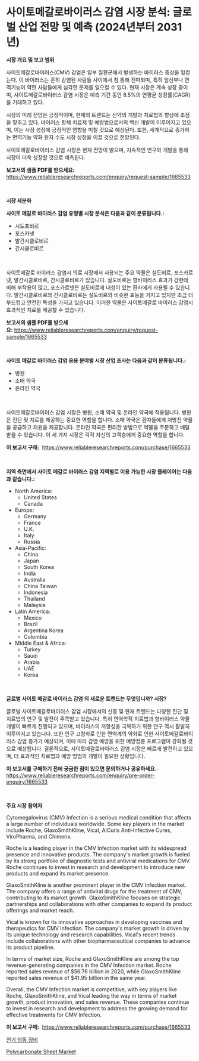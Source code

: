 <p><h1>사이토메갈로바이러스 감염 시장 분석: 글로벌 산업 전망 및 예측 (2024년부터 2031년)</h1></p><p><strong>시장 개요 및 보고 범위</strong></p>
<p><p>사이토메갈로바이러스(CMV) 감염은 일부 질환군에서 발생하는 바이러스 증상을 일컫는다. 이 바이러스는 흔히 감염된 사람들 사이에서 침 통해 전파되며, 특히 임신부나 면역기능이 약한 사람들에게 심각한 문제를 일으킬 수 있다. 현재 시장은 계속 성장 중이며, 사이토메갈로바이러스 감염 시장은 예측 기간 동안 8.5%의 연평균 성장률(CAGR)을 기대하고 있다.</p><p>시장의 미래 전망은 긍정적이며, 현재의 트렌드는 신약의 개발과 치료법의 향상에 초점을 맞추고 있다. 바이러스 항체 치료제 및 예방법으로서의 백신 개발이 이루어지고 있으며, 이는 시장 성장에 긍정적인 영향을 미칠 것으로 예상된다. 또한, 세계적으로 증가하는 면역기능 약화 환자 수도 시장 성장을 이끌 것으로 전망된다.</p><p>사이토메갈로바이러스 감염 시장은 현재 전망이 밝으며, 지속적인 연구와 개발을 통해 시장이 더욱 성장할 것으로 예측된다.</p></p>
<p><strong>보고서의 샘플 PDF를 받으세요:</strong> <a href="https://www.reliableresearchreports.com/enquiry/request-sample/1665533">https://www.reliableresearchreports.com/enquiry/request-sample/1665533</a></p>
<p>&nbsp;</p>
<p><strong>시장 세분화</strong></p>
<p><strong>사이토 메갈로 바이러스 감염 유형별 시장 분석은 다음과 같이 분류됩니다.:</strong></p>
<p><ul><li>시도포비르</li><li>포스카넷</li><li>발간시클로비르</li><li>간시클로비르</li></ul></p>
<p>&nbsp;</p>
<p><p>사이토메갈로 바이러스 감염시 의료 시장에서 사용되는 주요 약물은 실도비르, 포스카르넷, 발간시클로비르, 간시클로비르가 있습니다. 실도비르는 항바이러스 효과가 강한데 비해 부작용이 많고, 포스카르넷은 실도비르에 내성이 있는 환자에게 사용될 수 있습니다. 발간시클로비르와 간시클로비르는 실도비르와 비슷한 효능을 가지고 있지만 조금 더 부드럽고 안전한 특성을 가지고 있습니다. 이러한 약물은 사이토메갈로 바이러스 감염시 효과적인 치료를 제공할 수 있습니다.</p></p>
<p><strong>보고서의 샘플 PDF를 받으세요:</strong>&nbsp;<a href="https://www.reliableresearchreports.com/enquiry/request-sample/1665533">https://www.reliableresearchreports.com/enquiry/request-sample/1665533</a></p>
<p>&nbsp;</p>
<p><strong> 사이토 메갈로 바이러스 감염 응용 분야별 시장 산업 조사는 다음과 같이 분류됩니다.:</strong></p>
<p><ul><li>병원</li><li>소매 약국</li><li>온라인 약국</li></ul></p>
<p>&nbsp;</p>
<p><p>사이토메갈로바이러스 감염 시장은 병원, 소매 약국 및 온라인 약국에 적용됩니다. 병원은 진단 및 치료를 제공하는 중요한 역할을 합니다. 소매 약국은 환자들에게 처방전 약물을 공급하고 지원을 제공합니다. 온라인 약국은 편리한 방법으로 약물을 주문하고 배달받을 수 있습니다. 이 세 가지 시장은 각각 자신의 고객층에게 중요한 역할을 합니다.</p></p>
<p><strong>이 보고서 구매:</strong>&nbsp; <a href="https://www.reliableresearchreports.com/purchase/1665533">https://www.reliableresearchreports.com/purchase/1665533</a></p>
<p>&nbsp;</p>
<p><strong>지역 측면에서 사이토 메갈로 바이러스 감염 지역별로 이용 가능한 시장 플레이어는 다음과 같습니다.:</strong></p>
<p><ul>
    <li>
        North America:
        <ul>
            <li>United States</li>
            <li>Canada</li>
        </ul>
    </li>
    <li>
        Europe:
        <ul>
            <li>Germany</li>
            <li>France</li>
            <li>U.K.</li>
            <li>Italy</li>
            <li>Russia</li>
        </ul>
    </li>
    <li>
        Asia-Pacific:
        <ul>
            <li>China</li>
            <li>Japan</li>
            <li>South Korea</li>
            <li>India</li>
            <li>Australia</li>
            <li>China Taiwan</li>
            <li>Indonesia</li>
            <li>Thailand</li>
            <li>Malaysia</li>
        </ul>
    </li>
    <li>
        Latin America:
        <ul>
            <li>Mexico</li>
            <li>Brazil</li>
            <li>Argentina Korea</li>
            <li>Colombia</li>
        </ul>
    </li>
    <li>
        Middle East & Africa:
        <ul>
            <li>Turkey</li>
            <li>Saudi</li>
            <li>Arabia</li>
            <li>UAE</li>
            <li>Korea</li>
        </ul>
    </li>
    </ul></p>
<p>&nbsp;</p>
<p><strong>글로벌 사이토 메갈로 바이러스 감염 의 새로운 트렌드는 무엇입니까? 시장?</strong></p>
<p><p>글로벌 사이토메갈로바이러스 감염 시장에서의 신흥 및 현재 트렌드는 다양한 진단 및 치료법의 연구 및 발전이 주목받고 있습니다. 특히 면역학적 치료법과 항바이러스 약물 개발이 빠르게 진행되고 있으며, 바이러스의 저항성을 극복하기 위한 연구 역시 활발히 이루어지고 있습니다. 또한 인구 고령화로 인한 면역계의 약화로 인한 사이토메갈로바이러스 감염 증가가 예상되며, 이에 따라 감염 예방을 위한 예방접종 프로그램이 강화될 것으로 예상됩니다. 결론적으로, 사이토메갈로바이러스 감염 시장은 빠르게 발전하고 있으며, 더 효과적인 치료법과 예방 방법의 개발이 필요한 상황입니다.</p></p>
<p><strong>이 보고서를 구매하기 전에 궁금한 점이 있으면 문의하거나 공유하세요.</strong>- <a href="https://www.reliableresearchreports.com/enquiry/pre-order-enquiry/1665533">https://www.reliableresearchreports.com/enquiry/pre-order-enquiry/1665533</a></p>
<p>&nbsp;</p>
<p><strong>주요 시장 참여자</strong></p>
<p><p>Cytomegalovirus (CMV) Infection is a serious medical condition that affects a large number of individuals worldwide. Some key players in the market include Roche, GlaxoSmithKline, Vical, AiCuris Anti-Infective Cures, ViroPharma, and Chimerix.</p><p>Roche is a leading player in the CMV Infection market with its widespread presence and innovative products. The company's market growth is fueled by its strong portfolio of diagnostic tests and antiviral medications for CMV. Roche continues to invest in research and development to introduce new products and expand its market presence.</p><p>GlaxoSmithKline is another prominent player in the CMV Infection market. The company offers a range of antiviral drugs for the treatment of CMV, contributing to its market growth. GlaxoSmithKline focuses on strategic partnerships and collaborations with other companies to expand its product offerings and market reach.</p><p>Vical is known for its innovative approaches in developing vaccines and therapeutics for CMV Infection. The company's market growth is driven by its unique technology and research capabilities. Vical's recent trends include collaborations with other biopharmaceutical companies to advance its product pipeline.</p><p>In terms of market size, Roche and GlaxoSmithKline are among the top revenue-generating companies in the CMV Infection market. Roche reported sales revenue of $56.76 billion in 2020, while GlaxoSmithKline reported sales revenue of $41.95 billion in the same year.</p><p>Overall, the CMV Infection market is competitive, with key players like Roche, GlaxoSmithKline, and Vical leading the way in terms of market growth, product innovation, and sales revenue. These companies continue to invest in research and development to address the growing demand for effective treatments for CMV Infection.</p></p>
<p><strong>이 보고서 구매:</strong>&nbsp;&nbsp;<a href="https://www.reliableresearchreports.com/purchase/1665533">https://www.reliableresearchreports.com/purchase/1665533</a></p>
<p><p><a href="https://medium.com/@kellylyncyh543964/%EC%A0%84%EA%B8%B0%EC%98%81%EB%8F%99%EC%9E%A5%EB%B9%84-%EC%8B%9C%EC%9E%A5-%EB%B6%84%EC%84%9D-cagr-%EC%8B%9C%EC%9E%A5-%EC%84%B8%EB%B6%84%ED%99%94-%EB%B0%8F-%EC%84%B8%EA%B3%84-%EC%82%B0%EC%97%85-%EA%B0%9C%EC%9A%94-811f4c0cb3b2">전기 영동 장비</a></p><p><a href="https://fearless-okapi-6c8.notion.site/Decoding-the-Polycarbonate-Sheet-Market-A-Deep-Dive-into-the-Latest-Market-Trends-Market-Segmentat-2fb162d02e134eb392b144d0c07f41bd">Polycarbonate Sheet Market</a></p></p>
